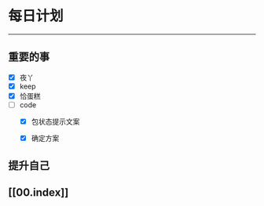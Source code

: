 
# 每日计划
---
## 重要的事

- [x]    夜丫
- [x]   keep
- [x] 恰蛋糕
- [ ]  code
    - [x]   包状态提示文案
    - [x]  确定方案



## 提升自己

  



## [[00.index]]










